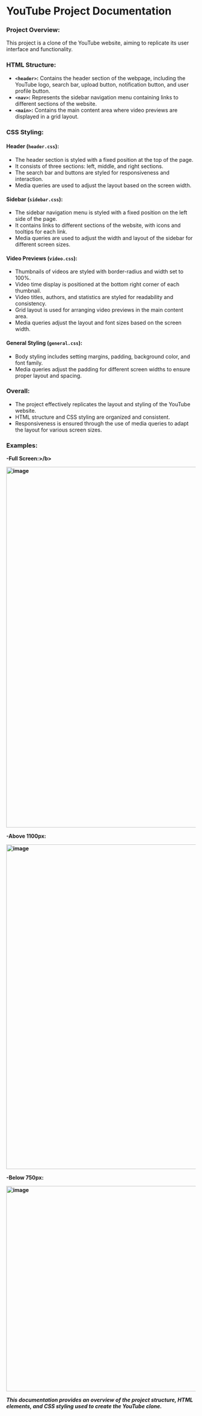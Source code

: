 <h1> YouTube Project Documentation </h1>


### Project Overview:
This project is a clone of the YouTube website, aiming to replicate its user interface and functionality.

### HTML Structure:
- **`<header>`:** Contains the header section of the webpage, including the YouTube logo, search bar, upload button, notification button, and user profile button.
- **`<nav>`:** Represents the sidebar navigation menu containing links to different sections of the website.
- **`<main>`:** Contains the main content area where video previews are displayed in a grid layout.

### CSS Styling:

#### Header (`header.css`):
- The header section is styled with a fixed position at the top of the page.
- It consists of three sections: left, middle, and right sections.
- The search bar and buttons are styled for responsiveness and interaction.
- Media queries are used to adjust the layout based on the screen width.

#### Sidebar (`sidebar.css`):
- The sidebar navigation menu is styled with a fixed position on the left side of the page.
- It contains links to different sections of the website, with icons and tooltips for each link.
- Media queries are used to adjust the width and layout of the sidebar for different screen sizes.

#### Video Previews (`video.css`):
- Thumbnails of videos are styled with border-radius and width set to 100%.
- Video time display is positioned at the bottom right corner of each thumbnail.
- Video titles, authors, and statistics are styled for readability and consistency.
- Grid layout is used for arranging video previews in the main content area.
- Media queries adjust the layout and font sizes based on the screen width.

#### General Styling (`general.css`):
- Body styling includes setting margins, padding, background color, and font family.
- Media queries adjust the padding for different screen widths to ensure proper layout and spacing.

### Overall:
- The project effectively replicates the layout and styling of the YouTube website.
- HTML structure and CSS styling are organized and consistent.
- Responsiveness is ensured through the use of media queries to adapt the layout for various screen sizes.

### Examples:
<b>-Full Screen:>/b>

<img width="959" alt="image" src="https://github.com/AngelaNova/JavaScript_Practice/assets/160551855/c60b91d3-00fb-465c-87e8-b28a28205f4b">

<b>-Above 1100px:</b>

<img width="863" alt="image" src="https://github.com/AngelaNova/JavaScript_Practice/assets/160551855/8736c12f-948b-423a-ab55-e1977fc8eb0f">

<b>-Below 750px: </b>

<img width="546" alt="image" src="https://github.com/AngelaNova/JavaScript_Practice/assets/160551855/9f8f86e4-385b-4834-b54a-1910cf42c28f">




<i>This documentation provides an overview of the project structure, HTML elements, and CSS styling used to create the YouTube clone. </i>
